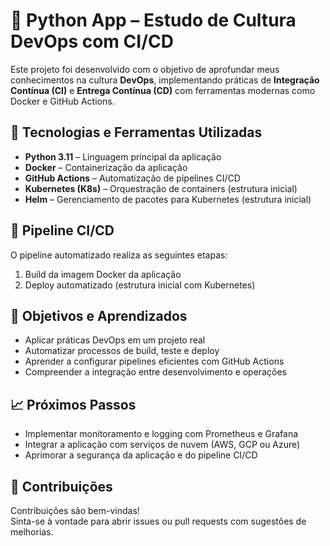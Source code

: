 # 🐍 Python App – Estudo de Cultura DevOps com CI/CD

Este projeto foi desenvolvido com o objetivo de aprofundar meus conhecimentos na cultura **DevOps**, implementando práticas de **Integração Contínua (CI)** e **Entrega Contínua (CD)** com ferramentas modernas como Docker e GitHub Actions.

## 🚀 Tecnologias e Ferramentas Utilizadas

- **Python 3.11** – Linguagem principal da aplicação
- **Docker** – Containerização da aplicação
- **GitHub Actions** – Automatização de pipelines CI/CD
- **Kubernetes (K8s)** – Orquestração de containers (estrutura inicial)
- **Helm** – Gerenciamento de pacotes para Kubernetes (estrutura inicial)

## 🔄 Pipeline CI/CD

O pipeline automatizado realiza as seguintes etapas:

1. Build da imagem Docker da aplicação
2. Deploy automatizado (estrutura inicial com Kubernetes)

## 🎯 Objetivos e Aprendizados

- Aplicar práticas DevOps em um projeto real
- Automatizar processos de build, teste e deploy
- Aprender a configurar pipelines eficientes com GitHub Actions
- Compreender a integração entre desenvolvimento e operações

## 📈 Próximos Passos

- Implementar monitoramento e logging com Prometheus e Grafana
- Integrar a aplicação com serviços de nuvem (AWS, GCP ou Azure)
- Aprimorar a segurança da aplicação e do pipeline CI/CD

## 🤝 Contribuições

Contribuições são bem-vindas!  
Sinta-se à vontade para abrir issues ou pull requests com sugestões de melhorias.


